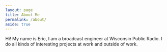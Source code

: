 ```yaml
---
layout: page
title: About Me
permalink: /about/
aside: true
---
```


Hi! My name is Eric, I am a broadcast engineer at Wisconsin Public Radio. I do all kinds of interesting projects at work and outside of work.
